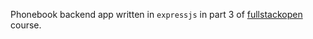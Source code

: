 Phonebook backend app written in `expressjs` in part 3 of [fullstackopen](fullstackopen.com/en/) course.